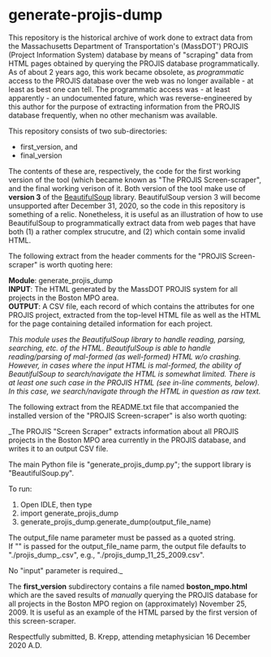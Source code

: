 # generate-projis-dump

This repository is the historical archive of work done to extract data from the Massachusetts Department of Transportation's (MassDOT')
PROJIS (Project Information System) database by means of "scraping" data from HTML pages obtained by querying the PROJIS database
programmatically. As of about 2 years ago, this work became obsolete, as _programmatic_ access to the PROJIS database over the web
was no longer available - at least as best one can tell. The programmatic access was - at least apparently - an undocumented fature,
which was reverse-engineered by this author for the purpose of extracting information from the PROJIS database frequently, when
no other mechanism was available.

This repository consists of two sub-directories:
* first_version, and
* final_version

The contents of these are, respectively, the code for the first working version of the tool (which became known
as "The PROJIS Screen-scraper", and the final working verison of it. Both version of the tool make use of 
__version 3__ of the [BeautifulSoup](https://www.crummy.com/software/BeautifulSoup/bs4/doc/) library.
BeautifulSoup version 3 will become unsupported after December 31, 2020, so the code in this repository is something
of a relic. Nonetheless, it is useful as an illustration of how to use BeautifulSoup to programmatically extract
data from web pages that have both (1) a rather complex strucutre, and (2) which contain some invalid HTML.

The following extract from the header comments for the "PROJIS Screen-scraper" is worth quoting here:

__Module__: generate_projis_dump  
__INPUT__:  The HTML generated by the MassDOT PROJIS system for all projects in the Boston MPO area.  
__OUTPUT__: A CSV file, each record of which contains the attributes for one PROJIS project, extracted
        from the top-level HTML file as well as the HTML for the page containing detailed information
        for each project.

_This module uses the BeautifulSoup library to handle reading, parsing, searching, etc. of the HTML.
BeautifulSoup is able to handle reading/parsing of mal-formed (as well-formed) HTML w/o crashing.
However, in cases where the input HTML is mal-formed, the ability of BeautifulSoup to search/navigate
the HTML is somewhat limited. There is at least one such case in the PROJIS HTML (see in-line comments,
below). In this case, we search/navigate through the HTML in question as raw text._

The following extract from the README.txt file that accompanied the installed version of the "PROJIS Screen-scraper" is also worth quoting:

_The PROJIS "Screen Scraper" extracts information about all PROJIS projects in the Boston MPO area currently in the PROJIS database,
and writes it to an output CSV file. 

The main Python file is "generate_projis_dump.py"; the support library is "BeautifulSoup.py".

To run:
1. Open IDLE, then type
2. import generate_projis_dump
3. generate_projis_dump.generate_dump(output_file_name)

The output_file name parameter must be passed as a quoted string.  
If "" is passed for the output_file_name parm, the output file defaults to   
"./projis_dump_<month>_<day>_<year>.csv", e.g., "./projis_dump_11_25_2009.csv".  

No "input" parameter is required._

The __first_version__ subdirectory contains a file named __boston_mpo.html__ which are the saved results of _manually_ querying the PROJIS database for
all projects in the Boston MPO region on (approximately) November 25, 2009. It is useful as an example of the HTML parsed by the first version of this
screen-scraper.

Respectfully submitted,
B. Krepp, attending metaphysician
16 December 2020 A.D.
